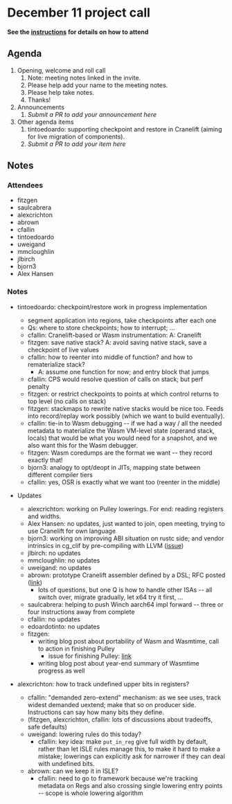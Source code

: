 # December 11 project call

**See the [instructions](../README.md) for details on how to attend**

## Agenda
1. Opening, welcome and roll call
    1. Note: meeting notes linked in the invite.
    1. Please help add your name to the meeting notes.
    1. Please help take notes.
    1. Thanks!
1. Announcements
    1. _Submit a PR to add your announcement here_
1. Other agenda items
    1. tintoedoardo: supporting checkpoint and restore in Cranelift (aiming for live migration of components). 
    2. _Submit a PR to add your item here_

## Notes

### Attendees

- fitzgen
- saulcabrera
- alexcrichton
- abrown
- cfallin
- tintoedoardo
- uweigand
- mmcloughlin
- jlbirch
- bjorn3
- Alex Hansen

### Notes

- tintoedoardo: checkpoint/restore work in progress implementation
  - segment application into regions, take checkpoints after each one
  - Qs: where to store checkpoints; how to interrupt; ...
  - cfallin: Cranelift-based or Wasm instrumentation: A: Cranelift
  - fitzgen: save native stack? A: avoid saving native stack, save a checkpoint
    of live values
  - cfallin: how to reenter into middle of function? and how to rematerialize
    stack?
    - A: assume one function for now; and entry block that jumps
  - cfallin: CPS would resolve question of calls on stack; but perf penalty
  - fitzgen: or restrict checkpoints to points at which control returns to top
    level (no calls on stack)
  - fitzgen: stackmaps to rewrite native stacks would be nice too. Feeds into
    record/replay work possibly (which we want to build eventually).
  - cfallin: tie-in to Wasm debugging -- if we had a way / all the needed
    metadata to materialize the Wasm VM-level state (operand stack, locals)
    that would be what you would need for a snapshot, and we also want this for
    the Wasm debugger.
  - fitzgen: Wasm coredumps are the format we want -- they record exactly that!
  - bjorn3: analogy to opt/deopt in JITs, mapping state between different
    compiler tiers
  - cfallin: yes, OSR is exactly what we want too (reenter in the middle)

- Updates
  - alexcrichton: working on Pulley lowerings. For end: reading registers and
    widths.
  - Alex Hansen: no updates, just wanted to join, open meeting, trying to use
    Cranelift for own language
  - bjorn3: working on improving ABI situation on rustc side; and vendor
    intrinsics in cg\_clif by pre-compiling with LLVM
    ([issue](https://github.com/rust-lang/rustc_codegen_cranelift/issues/1547))
  - jlbirch: no updates
  - mmcloughlin: no updates
  - uweigand: no updates
  - abrown: prototype Cranelift assembler defined by a DSL; RFC posted
    ([link](https://github.com/bytecodealliance/rfcs/pull/41))
    - lots of questions, but one Q is how to handle other ISAs -- all switch
      over, migrate gradually, let x64 try it first, ...
  - saulcabrera: helping to push Winch aarch64 impl forward -- three or four
    instructions away from complete
  - cfallin: no updates
  - edoardotinto: no updates
  - fitzgen:
    - writing blog post about portability of Wasm and Wasmtime, call to
      action in finishing Pulley
      - issue for finishing Pulley:
        [link](https://github.com/bytecodealliance/wasmtime/issues/9783)
    - writing blog post about year-end summary of Wasmtime progress as well

- alexcrichton: how to track undefined upper bits in registers?
  - cfallin: "demanded zero-extend" mechanism: as we see uses, track widest
    demanded uextend; make that so on producer side. Instructions can say how
    many bits they define.
  - (fitzgen, alexcrichton, cfallin: lots of discussions about tradeoffs, safe
    defaults)
  - uweigand: lowering rules do this today?
    - cfallin: key idea: make `put_in_reg` give full width by default, rather
      than let ISLE rules manage this, to make it hard to make a mistake;
      lowerings can explicitly ask for narrower if they can deal with undefined
      bits.
  - abrown: can we keep it in ISLE?
    - cfallin: need to go to framework because we're tracking metadata on Regs
      and also crossing single lowering entry points -- scope is whole lowering
      algorithm
